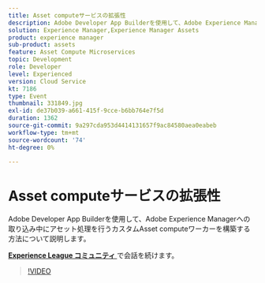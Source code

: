 ```yaml
---
title: Asset computeサービスの拡張性
description: Adobe Developer App Builderを使用して、Adobe Experience Managerへの取り込み中にアセット処理を行うカスタムAsset computeワーカーを構築する方法について説明します。 このセッションは、Adobe Developers Live コンテンツイベントの一環として提供されました。
solution: Experience Manager,Experience Manager Assets
product: experience manager
sub-product: assets
feature: Asset Compute Microservices
topic: Development
role: Developer
level: Experienced
version: Cloud Service
kt: 7186
type: Event
thumbnail: 331849.jpg
exl-id: de37b039-a661-415f-9cce-b6bb764e7f5d
duration: 1362
source-git-commit: 9a297cda953d4414131657f9ac84580aea0eabeb
workflow-type: tm+mt
source-wordcount: '74'
ht-degree: 0%

---
```


# Asset computeサービスの拡張性

Adobe Developer App Builderを使用して、Adobe Experience Managerへの取り込み中にアセット処理を行うカスタムAsset computeワーカーを構築する方法について説明します。

**[Experience League コミュニティ ](https://adobe.ly/36Yd3v6)** で会話を続けます。

>[!VIDEO](https://video.tv.adobe.com/v/331849/?quality=12&learn=on&hidetitle=true)

